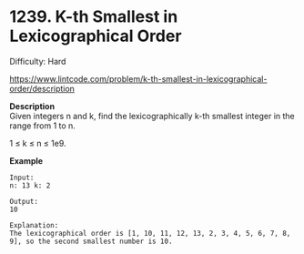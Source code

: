 # 1239. K-th Smallest in Lexicographical Order

Difficulty: Hard

https://www.lintcode.com/problem/k-th-smallest-in-lexicographical-order/description

**Description**  
Given integers n and k, find the lexicographically k-th smallest integer in the range from 1 to n.

1 ≤ k ≤ n ≤ 1e9.

**Example**  
```
Input:
n: 13 k: 2

Output:
10

Explanation:
The lexicographical order is [1, 10, 11, 12, 13, 2, 3, 4, 5, 6, 7, 8, 9], so the second smallest number is 10.
```
